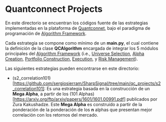 # Quantconnect Projects
En este directorio se encuentran los códigos fuente de las estrategias implementadas en la plataforma de [Quantconnet](https://www.quantconnect.com/), bajo el paradigma de programación de [Algorithm Framework](https://www.quantconnect.com/docs/algorithm-framework/overview). 

Cada estrategia se compone como mínimo de un **main.py**, el cual contiene la definición de la clase **QCAlgorithm** encargada de integrar los 5 módulos principales del [Algorithm Framework](https://www.quantconnect.com/docs/algorithm-framework/overview) (i.e., [Universe Selection](https://www.quantconnect.com/docs/algorithm-framework/universe-selection), [Alpha Creation](https://www.quantconnect.com/docs/algorithm-framework/alpha-creation), [Portfolio Construction](https://www.quantconnect.com/docs/algorithm-framework/portfolio-construction), [Execution](https://www.quantconnect.com/docs/algorithm-framework/execution), y [Risk Management](https://www.quantconnect.com/docs/algorithm-framework/risk-management)).

Las siguientes estrategias pueden encontrarse en este directorio:

* (s2_correlation101)[https://github.com/sergiosierram/SharpSignal/tree/main/qc_projects/s2_correlation101]: Es una estrategia basada en la construcción de un __Mega Alpha__, a partir de los (101 Alphas)[https://arxiv.org/ftp/arxiv/papers/1601/1601.00991.pdf] publicados por Zura Kakushadze. Este __Mega Alpha__ es construido a partir de la ponderación de la ponderación de los __n__ alphas que presentan mejor correlación con los retornos del mercado.